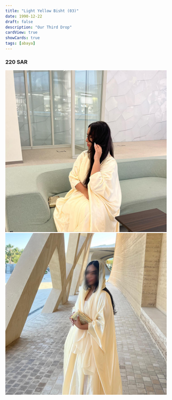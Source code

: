 ```yaml
---
title: "Light Yellow Bisht (03)"
date: 1990-12-22
draft: false
description: "Our Third Drop"
cardView: true
showCards: true
tags: [abaya]
---
```


### 220 SAR

![Example](img/2024-06-04_23-50-28_UTC_1.jpg)
![Example](img/2024-06-04_23-50-28_UTC_2.jpg)
